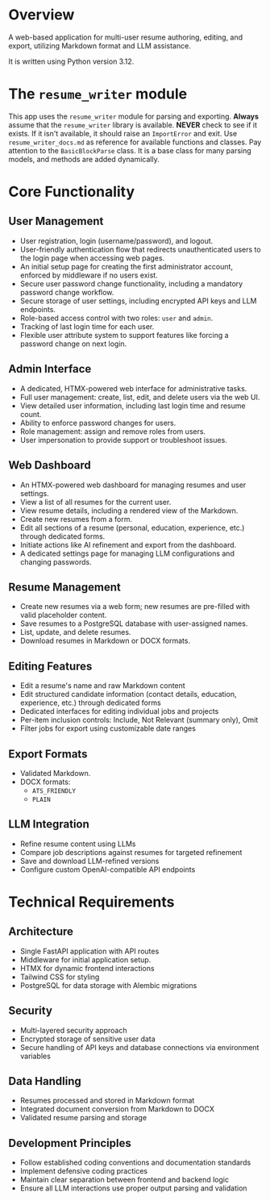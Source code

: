 # Overview

A web-based application for multi-user resume authoring, editing, and export, utilizing Markdown format and LLM assistance.

It is written using Python version 3.12.

# The `resume_writer` module

This app uses the `resume_writer` module for parsing and exporting. 
**Always** assume that the `resume_writer` library is available. 
**NEVER** check to see if it exists. If it isn't available, it should raise an `ImportError` and exit.
Use `resume_writer_docs.md` as reference for available functions and classes.
Pay attention to the `BasicBlockParse` class. It is a base class for many parsing models, and methods are added dynamically.

# Core Functionality

## User Management

* User registration, login (username/password), and logout.
* User-friendly authentication flow that redirects unauthenticated users to the login page when accessing web pages.
* An initial setup page for creating the first administrator account, enforced by middleware if no users exist.
* Secure user password change functionality, including a mandatory password change workflow.
* Secure storage of user settings, including encrypted API keys and LLM endpoints.
* Role-based access control with two roles: `user` and `admin`.
* Tracking of last login time for each user.
* Flexible user attribute system to support features like forcing a password change on next login.

## Admin Interface

* A dedicated, HTMX-powered web interface for administrative tasks.
* Full user management: create, list, edit, and delete users via the web UI.
* View detailed user information, including last login time and resume count.
* Ability to enforce password changes for users.
* Role management: assign and remove roles from users.
* User impersonation to provide support or troubleshoot issues.

## Web Dashboard

* An HTMX-powered web dashboard for managing resumes and user settings.
* View a list of all resumes for the current user.
* View resume details, including a rendered view of the Markdown.
* Create new resumes from a form.
* Edit all sections of a resume (personal, education, experience, etc.) through dedicated forms.
* Initiate actions like AI refinement and export from the dashboard.
* A dedicated settings page for managing LLM configurations and changing passwords.

## Resume Management

* Create new resumes via a web form; new resumes are pre-filled with valid placeholder content.
* Save resumes to a PostgreSQL database with user-assigned names.
* List, update, and delete resumes.
* Download resumes in Markdown or DOCX formats.

## Editing Features

* Edit a resume's name and raw Markdown content
* Edit structured candidate information (contact details, education, experience, etc.) through dedicated forms
* Dedicated interfaces for editing individual jobs and projects
* Per-item inclusion controls: Include, Not Relevant (summary only), Omit
* Filter jobs for export using customizable date ranges

## Export Formats

* Validated Markdown.
* DOCX formats:
   * `ATS_FRIENDLY`
   * `PLAIN`

## LLM Integration

* Refine resume content using LLMs
* Compare job descriptions against resumes for targeted refinement
* Save and download LLM-refined versions
* Configure custom OpenAI-compatible API endpoints

# Technical Requirements

## Architecture

* Single FastAPI application with API routes
* Middleware for initial application setup.
* HTMX for dynamic frontend interactions
* Tailwind CSS for styling
* PostgreSQL for data storage with Alembic migrations

## Security

* Multi-layered security approach
* Encrypted storage of sensitive user data
* Secure handling of API keys and database connections via environment variables

## Data Handling

* Resumes processed and stored in Markdown format
* Integrated document conversion from Markdown to DOCX
* Validated resume parsing and storage

## Development Principles

* Follow established coding conventions and documentation standards
* Implement defensive coding practices
* Maintain clear separation between frontend and backend logic
* Ensure all LLM interactions use proper output parsing and validation
